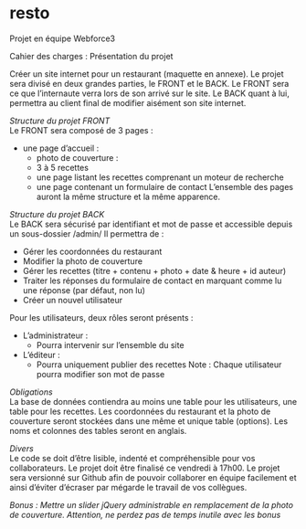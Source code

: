 # resto
Projet en équipe Webforce3

Cahier des charges : 
Présentation du projet

Créer un site internet pour un restaurant (maquette en annexe). Le projet sera divisé en deux grandes parties, le FRONT et le BACK. Le FRONT sera ce que l’internaute verra lors de son arrivé sur le site. Le BACK quant à lui, permettra au client final de modifier aisément son site internet.

*Structure du projet FRONT* <br>
Le FRONT sera composé de 3 pages :
- une page d’accueil : 
  - photo de couverture :
  - 3 à 5 recettes 
  - une page listant les recettes comprenant un moteur de recherche 
  - une page contenant un formulaire de contact L’ensemble des pages auront la même structure et la même apparence.

*Structure du projet BACK* <br>
Le BACK sera sécurisé par identifiant et mot de passe et accessible depuis un sous-dossier /admin/ Il permettra de : 
  - Gérer les coordonnées du restaurant 
  - Modifier la photo de couverture 
  - Gérer les recettes (titre + contenu + photo + date & heure + id auteur) 
  - Traiter les réponses du formulaire de contact en marquant comme lu une réponse (par défaut, non lu) 
  - Créer un nouvel utilisateur 

Pour les utilisateurs, deux rôles seront présents : 
  - L’administrateur : 
    - Pourra intervenir sur l’ensemble du site 
  - L’éditeur : 
    - Pourra uniquement publier des recettes
Note : Chaque utilisateur pourra modifier son mot de passe

*Obligations* <br>
La base de données contiendra au moins une table pour les utilisateurs, une table pour les recettes. Les coordonnées du restaurant et la photo de couverture seront stockées dans une même et unique table (options). Les noms et colonnes des tables seront en anglais.

*Divers* <br>
Le code se doit d’être lisible, indenté et compréhensible pour vos collaborateurs.
Le projet doit être finalisé ce vendredi à 17h00.
Le projet sera versionné sur Github afin de pouvoir collaborer en équipe facilement et ainsi d’éviter d’écraser par mégarde le travail de vos collègues.

*Bonus : Mettre un slider jQuery administrable en remplacement de la photo de couverture. Attention, ne perdez pas de temps inutile avec les bonus*
